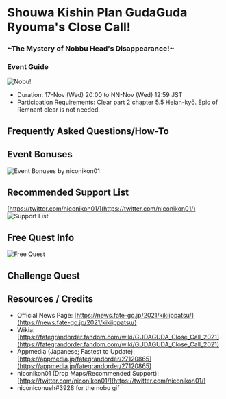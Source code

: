 # Shouwa Kishin Plan GudaGuda Ryouma's Close Call! 
### ~The Mystery of Nobbu Head's Disappearance!~ 
### Event Guide
![Nobu!](https://cdn.discordapp.com/attachments/825747387825389589/910419166241112094/nobudermissinghead.gif)
- Duration: 17-Nov (Wed) 20:00 to NN-Nov (Wed) 12:59 JST
- Participation Requirements: Clear part 2 chapter 5.5 Heian-kyō. Epic of Remnant clear is not needed.

## Frequently Asked Questions/How-To

## Event Bonuses

![Event Bonuses by niconikon01](https://cdn.discordapp.com/attachments/825747387825389589/910419166241112094/nobudermissinghead.gif)

## Recommended Support List

[https://twitter.com/niconikon01/](https://twitter.com/niconikon01/)
![Support List](https://cdn.discordapp.com/attachments/825747387825389589/910419166241112094/nobudermissinghead.gif)

## Free Quest Info
 
![Free Quest](https://cdn.discordapp.com/attachments/825747387825389589/910419166241112094/nobudermissinghead.gif)

## Challenge Quest


## Resources / Credits

- Official News Page: [https://news.fate-go.jp/2021/kikiippatsu/](https://news.fate-go.jp/2021/kikiippatsu/)
- Wikia: [https://fategrandorder.fandom.com/wiki/GUDAGUDA_Close_Call_2021](https://fategrandorder.fandom.com/wiki/GUDAGUDA_Close_Call_2021)
- Appmedia (Japanese; Fastest to Update): [https://appmedia.jp/fategrandorder/27120865](https://appmedia.jp/fategrandorder/27120865)
- niconikon01 (Drop Maps/Recommended Support): [https://twitter.com/niconikon01/](https://twitter.com/niconikon01/)
- niconiconueh#3928 for the nobu gif